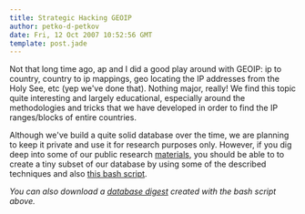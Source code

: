 ```yaml
---
title: Strategic Hacking GEOIP
author: petko-d-petkov
date: Fri, 12 Oct 2007 10:52:56 GMT
template: post.jade
---
```


Not that long time ago, ap and I did a good play around with GEOIP: ip to country, country to ip mappings, geo locating the IP addresses from the Holy See, etc (yep we've done that). Nothing major, really! We find this topic quite interesting and largely educational, especially around the methodologies and tricks that we have developed in order to find the IP ranges/blocks of entire countries.

Although we've build a quite solid database over the time, we are planning to keep it private and use it for research purposes only. However, if you dig deep into some of our public research [materials](/files/2007/10/country2ip.ppt), you should be able to to create a tiny subset of our database by using some of the described techniques and also [this bash script](/files/2007/10/create-db.sh).

_You can also download a [database digest](/files/2007/10/digest-2007-10-12.zip) created with the bash script above._
